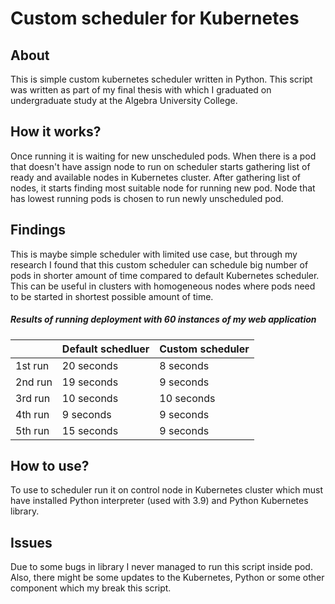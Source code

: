 # Custom scheduler for Kubernetes

## About

This is simple custom kubernetes scheduler written in Python. This script was written as part of my final thesis with which I graduated on undergraduate study at the Algebra University College.

## How it works?
Once running it is waiting for new unscheduled pods. When there is a pod that doesn't have assign node to run on scheduler starts gathering list of ready and available nodes in Kubernetes cluster. After gathering list of nodes, it starts finding most suitable node for running new pod. Node that has lowest running pods is chosen to run newly unscheduled pod.

## Findings
This is maybe simple scheduler with limited use case, but through my research I found that this custom scheduler can schedule big number of pods in shorter amount of time compared to default Kubernetes scheduler. This can be useful in clusters with homogeneous nodes where pods need to be started in shortest possible amount of time.
##### Results of running deployment with 60 instances of my web application
|   | Default schedluer  | Custom scheduler  |
| ------------ | ------------ | ------------ |
|  1st run | 20 seconds  | 8 seconds  |
| 2nd run  | 19 seconds | 9 seconds  |
| 3rd run  | 10 seconds | 10 seconds  |
| 4th run  | 9 seconds | 9 seconds  |
| 5th run  | 15 seconds  | 9 seconds  |


## How to use?
To use to scheduler run it on control node in Kubernetes cluster which must have installed Python interpreter (used with 3.9) and Python Kubernetes library.

## Issues
Due to some bugs in library I never managed to run this script inside pod. Also, there might be some updates to the Kubernetes, Python or some other component which my break this script.
